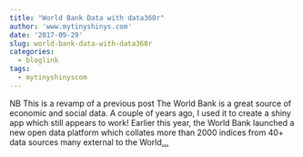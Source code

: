 ```yaml
---
title: "World Bank Data with data360r"
author: 'www.mytinyshinys.com'
date: '2017-09-29'
slug: world-bank-data-with-data360r
categories:
  - bloglink
tags:
  - mytinyshinyscom
---
```


NB This is a revamp of a previous post The World Bank is a great source of economic and social data. A couple of years ago, I used it to create a shiny app which still appears to work! Earlier this year, the World Bank launched a new open data platform which collates more than 2000 indices from 40+ data sources many external to the World[... <i class="fas fa-external-link-alt"></i>](https://www.mytinyshinys.com/2017/09/29/data360r/)

